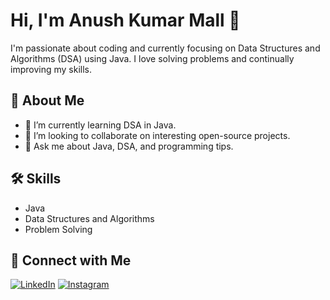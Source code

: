 # Hi, I'm Anush Kumar Mall 👋

I'm passionate about coding and currently focusing on Data Structures and Algorithms (DSA) using Java. I love solving problems and continually improving my skills.

## 🚀 About Me
- 🌱 I’m currently learning DSA in Java.
- 🤝 I’m looking to collaborate on interesting open-source projects.
- 💬 Ask me about Java, DSA, and programming tips.

## 🛠️ Skills
- Java
- Data Structures and Algorithms
- Problem Solving

## 🔗 Connect with Me
[![LinkedIn](https://img.icons8.com/ios-filled/50/0077B5/linkedin.png)](https://www.linkedin.com/in/anush-kumar-mall-433547300?utm_source=share&utm_campaign=share_via&utm_content=profile&utm_medium=android_app)
[![Instagram](https://img.icons8.com/ios-filled/50/000000/instagram-new.png)](https://www.instagram.com/anushkumar13?igsh=NWc5a3VwbHN3bzZ0)








